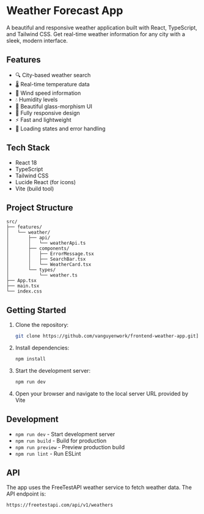 # Weather Forecast App

A beautiful and responsive weather application built with React, TypeScript, and Tailwind CSS. Get real-time weather information for any city with a sleek, modern interface.


## Features

- 🔍 City-based weather search
- 🌡️ Real-time temperature data
- 💨 Wind speed information
- 💧 Humidity levels
- 🎨 Beautiful glass-morphism UI
- 📱 Fully responsive design
- ⚡ Fast and lightweight
- 🔄 Loading states and error handling

## Tech Stack

- React 18
- TypeScript
- Tailwind CSS
- Lucide React (for icons)
- Vite (build tool)

## Project Structure

```
src/
├── features/
│   └── weather/
│       ├── api/
│       │   └── weatherApi.ts
│       ├── components/
│       │   ├── ErrorMessage.tsx
│       │   ├── SearchBar.tsx
│       │   └── WeatherCard.tsx
│       └── types/
│           └── weather.ts
├── App.tsx
├── main.tsx
└── index.css
```

## Getting Started

1. Clone the repository:
   ```bash
   git clone https://github.com/vanguyenwork/frontend-weather-app.git](https://github.com/PolitetechSoftware/Chloe_React)
   ```

2. Install dependencies:
   ```bash
   npm install
   ```

3. Start the development server:
   ```bash
   npm run dev
   ```

4. Open your browser and navigate to the local server URL provided by Vite

## Development

- `npm run dev` - Start development server
- `npm run build` - Build for production
- `npm run preview` - Preview production build
- `npm run lint` - Run ESLint

## API

The app uses the FreeTestAPI weather service to fetch weather data. The API endpoint is:
```
https://freetestapi.com/api/v1/weathers
```

